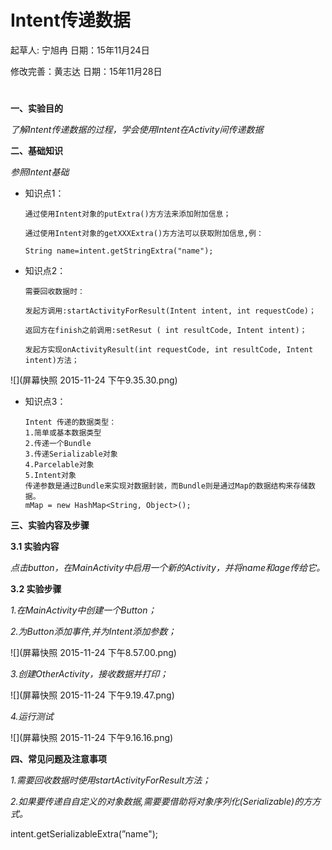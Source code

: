 # Intent传递数据

起草人: 宁旭冉   日期：15年11月24日

修改完善：黄志达   日期：15年11月28日

# 

**一、实验目的**

*了解Intent传递数据的过程，学会使用Intent在Activity间传递数据*

**二、基础知识**

*参照Intent基础*
   
* 知识点1：

      通过使用Intent对象的putExtra()⽅方法来添加附加信息；
      
      通过使用Intent对象的getXXXExtra()⽅方法可以获取附加信息,例：
      
      String name=intent.getStringExtra("name");
     

* 知识点2：

      需要回收数据时：
      
      发起⽅调用:startActivityForResult(Intent intent, int requestCode)；
      
      返回方在finish之前调用:setResut ( int resultCode, Intent intent)；
      
      发起⽅实现onActivityResult(int requestCode, int resultCode, Intent intent)⽅法；
      
![](屏幕快照 2015-11-24 下午9.35.30.png)

* 知识点3：

      Intent 传递的数据类型：
      1.简单或基本数据类型
      2.传递一个Bundle
      3.传递Serializable对象
      4.Parcelable对象
      5.Intent对象
      传递参数是通过Bundle来实现对数据封装，而Bundle则是通过Map的数据结构来存储数据。
      mMap = new HashMap<String, Object>();
   

**三、实验内容及步骤**

**3.1 实验内容**

*点击button，在MainActivity中启用一个新的Activity，并将name和age传给它。*

**3.2 实验步骤**

*1.在MainActivity中创建一个Button；*

*2.为Button添加事件,并为Intent添加参数；*

![](屏幕快照 2015-11-24 下午8.57.00.png)

*3.创建OtherActivity，接收数据并打印；*

![](屏幕快照 2015-11-24 下午9.19.47.png)

*4.运行测试*

![](屏幕快照 2015-11-24 下午9.16.16.png)

**四、常见问题及注意事项**

*1.需要回收数据时使用startActivityForResult方法；*

*2.如果要传递⾃自定义的对象数据,需要要借助将对象序列化(Serializable)的⽅方式。*

intent.getSerializableExtra(”name");


